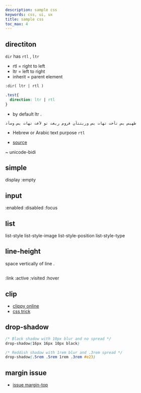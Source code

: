 ```yaml
---
description: sample css
keywords: css, ui, ux
title: sample css
toc_max: 4
---
```



## directiton

`dir` has `rtl` , `ltr`

* rtl = right to left
* ltr = left to right
* inherit = parent element

```html
:dir( ltr | rtl )
```

```css
.test{
  direction: ltr | rtl
}
```
* by default ltr .

`طهيس يس تآخت تهات يس وريتتآن فروم ريغت تو لآفت تهات يس وسآد`
*  Hebrew or Arabic text purpose `rtl`

* [source](https://css-tricks.com/almanac/properties/d/direction/)

~ unicode-bidi



## simple

display
:empty

## input

:enabled
:disabled
:focus

## list

list-style
list-style-image
list-style-position
list-style-type

## line-height

space vertically of line .

## <a>

:link
:active
:visited
:hover

## clip

* [clippy online](http://bennettfeely.com/clippy/)
* [css trick](https://css-tricks.com/clipping-masking-css/)



## drop-shadow

```css
/* Black shadow with 10px blur and no spread */
drop-shadow(16px 16px 10px black)

/* Reddish shadow with 1rem blur and .3rem spread */
drop-shadow(.5rem .5rem 1rem .3rem #e23)
```

## margin issue

* [issue margin-top](https://stackoverflow.com/questions/2680478/margin-top-push-outer-div-down)
